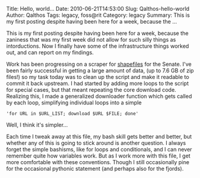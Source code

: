 Title: Hello, world...
Date: 2010-06-21T14:53:00
Slug: Qalthos-hello-world
Author: Qalthos
Tags: legacy, foss@rit
Category: legacy
Summary: This is my first posting despite having been here for a week, because the ... 

This is my first posting despite having been here for a week, because the
zaniness that was my first week did not allow for such silly things as
intorductions. Now I finally have some of the infrastructure things worked
out, and can report on my findings.

Work has been progressing on a scraper for
[shapefiles](http://en.wikipedia.org/wiki/Shapefile) for the Senate. I've been
fairly successful in getting a large amount of data, (up to 7.6 GB of zip
files!) so my task today was to clean up the script and make it readable to
commit it back upstream. I had started by adding more loops to the script for
special cases, but that meant repeating the core download code. Realizing
this, I made a generalized downloader function which gets called by each loop,
simplifying individual loops into a simple

    'for URL in $URL_LIST; download $URL $FILE; done'

Well, I think it's simpler...

Each time I tweak away at this file, my bash skill gets better and better, but
whether any of this is going to stick around is another question. I always
forget the simple bashisms, like for loops and conditionals, and I can never
remember quite how variables work. But as I work more with this file, I get
more comfortable with these conventions. Though I still occasionally pine for
the occasional pythonic statement (and perhaps also for the fjords).

